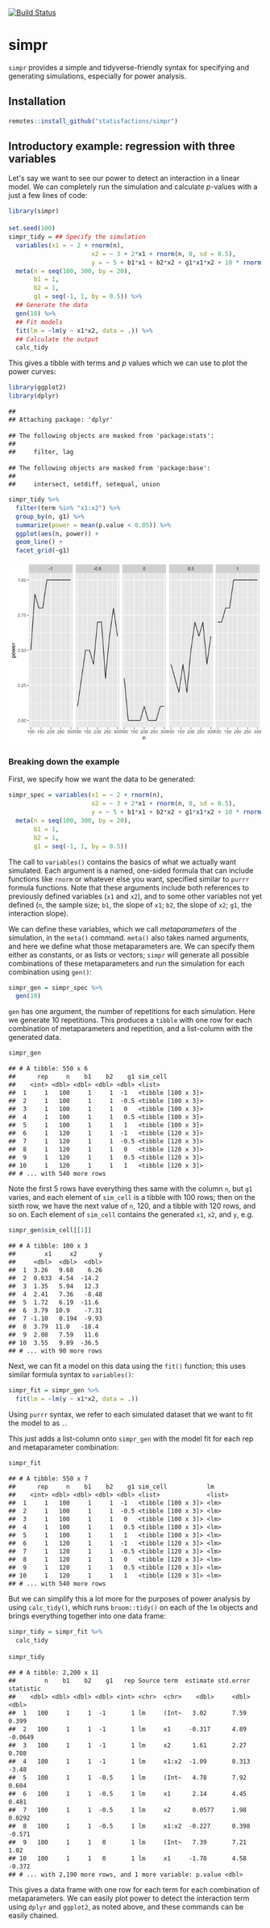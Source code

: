 [![Build Status](https://travis-ci.com/jkbye/simpr.svg?branch=master)](https://travis-ci.com/statisfactions/simpr)

simpr
=====

`simpr` provides a simple and tidyverse-friendly syntax for specifying and generating simulations, especially for power analysis.

Installation
------------

``` r
remotes::install_github("statisfactions/simpr")
```

Introductory example: regression with three variables
-----------------------------------------------------

Let's say we want to see our power to detect an interaction in a linear model. We can completely run the simulation and calculate *p*-values with a just a few lines of code:

``` r
library(simpr)

set.seed(100)
simpr_tidy = ## Specify the simulation
  variables(x1 = ~ 2 + rnorm(n),
                       x2 = ~ 3 + 2*x1 + rnorm(n, 0, sd = 0.5),
                       y = ~ 5 + b1*x1 + b2*x2 + g1*x1*x2 + 10 * rnorm(n)) %>%
  meta(n = seq(100, 300, by = 20),
       b1 = 1,
       b2 = 1,
       g1 = seq(-1, 1, by = 0.5)) %>% 
  ## Generate the data
  gen(10) %>% 
  ## Fit models
  fit(lm = ~lm(y ~ x1*x2, data = .)) %>% 
  ## Calculate the output
  calc_tidy
```

This gives a tibble with terms and *p* values which we can use to plot the power curves:

``` r
library(ggplot2)
library(dplyr)
```

    ## 
    ## Attaching package: 'dplyr'

    ## The following objects are masked from 'package:stats':
    ## 
    ##     filter, lag

    ## The following objects are masked from 'package:base':
    ## 
    ##     intersect, setdiff, setequal, union

``` r
simpr_tidy %>%
  filter(term %in% "x1:x2") %>%
  group_by(n, g1) %>%
  summarize(power = mean(p.value < 0.05)) %>%
  ggplot(aes(n, power)) +
  geom_line() +
  facet_grid(~g1)
```

![](README_files/figure-markdown_github/unnamed-chunk-3-1.png)

### Breaking down the example

First, we specify how we want the data to be generated:

``` r
simpr_spec = variables(x1 = ~ 2 + rnorm(n),
                       x2 = ~ 3 + 2*x1 + rnorm(n, 0, sd = 0.5),
                       y = ~ 5 + b1*x1 + b2*x2 + g1*x1*x2 + 10 * rnorm(n)) %>%
  meta(n = seq(100, 300, by = 20),
       b1 = 1,
       b2 = 1,
       g1 = seq(-1, 1, by = 0.5))
```

The call to `variables()` contains the basics of what we actually want simulated. Each argument is a named, one-sided formula that can include functions like `rnorm` or whatever else you want, specified similar to `purrr` formula functions. Note that these arguments include both references to previously defined variables (`x1` and `x2`), and to some other variables not yet defined (`n`, the sample size; `b1`, the slope of `x1`; `b2`, the slope of `x2`; `g1`, the interaction slope).

We can define these variables, which we call *metaparameters* of the simulation, in the `meta()` command. `meta()` also takes named arguments, and here we define what those metaparameters are. We can specify them either as constants, or as lists or vectors; `simpr` will generate all possible combinations of these metaparameters and run the simulation for each combination using `gen()`:

``` r
simpr_gen = simpr_spec %>% 
  gen(10)
```

`gen` has one argument, the number of repetitions for each simulation. Here we generate 10 repetitions. This produces a `tibble` with one row for each combination of metaparameters and repetition, and a list-column with the generated data.

``` r
simpr_gen
```

    ## # A tibble: 550 x 6
    ##      rep     n    b1    b2    g1 sim_cell          
    ##    <int> <dbl> <dbl> <dbl> <dbl> <list>            
    ##  1     1   100     1     1  -1   <tibble [100 x 3]>
    ##  2     1   100     1     1  -0.5 <tibble [100 x 3]>
    ##  3     1   100     1     1   0   <tibble [100 x 3]>
    ##  4     1   100     1     1   0.5 <tibble [100 x 3]>
    ##  5     1   100     1     1   1   <tibble [100 x 3]>
    ##  6     1   120     1     1  -1   <tibble [120 x 3]>
    ##  7     1   120     1     1  -0.5 <tibble [120 x 3]>
    ##  8     1   120     1     1   0   <tibble [120 x 3]>
    ##  9     1   120     1     1   0.5 <tibble [120 x 3]>
    ## 10     1   120     1     1   1   <tibble [120 x 3]>
    ## # ... with 540 more rows

Note the first 5 rows have everything thes same with the column `n`, but `g1` varies, and each element of `sim_cell` is a tibble with 100 rows; then on the sixth row, we have the next value of `n`, 120, and a tibble with 120 rows, and so on. Each element of `sim_cell` contains the generated `x1`, `x2`, and `y`, e.g.

``` r
simpr_gen$sim_cell[[1]]
```

    ## # A tibble: 100 x 3
    ##        x1     x2      y
    ##     <dbl>  <dbl>  <dbl>
    ##  1  3.26   9.68    6.26
    ##  2  0.633  4.54  -14.2 
    ##  3  1.35   5.94   12.3 
    ##  4  2.41   7.36   -8.48
    ##  5  1.72   6.19  -11.6 
    ##  6  3.79  10.9    -7.31
    ##  7 -1.10   0.194  -9.93
    ##  8  3.79  11.0   -18.4 
    ##  9  2.08   7.59   11.6 
    ## 10  3.55   9.89  -36.5 
    ## # ... with 90 more rows

Next, we can fit a model on this data using the `fit()` function; this uses similar formula syntax to `variables()`:

``` r
simpr_fit = simpr_gen %>% 
  fit(lm = ~lm(y ~ x1*x2, data = .))
```

Using `purrr` syntax, we refer to each simulated dataset that we want to fit the model to as `.`.

This just adds a list-column onto `simpr_gen` with the model fit for each rep and metaparameter combination:

``` r
simpr_fit
```

    ## # A tibble: 550 x 7
    ##      rep     n    b1    b2    g1 sim_cell           lm    
    ##    <int> <dbl> <dbl> <dbl> <dbl> <list>             <list>
    ##  1     1   100     1     1  -1   <tibble [100 x 3]> <lm>  
    ##  2     1   100     1     1  -0.5 <tibble [100 x 3]> <lm>  
    ##  3     1   100     1     1   0   <tibble [100 x 3]> <lm>  
    ##  4     1   100     1     1   0.5 <tibble [100 x 3]> <lm>  
    ##  5     1   100     1     1   1   <tibble [100 x 3]> <lm>  
    ##  6     1   120     1     1  -1   <tibble [120 x 3]> <lm>  
    ##  7     1   120     1     1  -0.5 <tibble [120 x 3]> <lm>  
    ##  8     1   120     1     1   0   <tibble [120 x 3]> <lm>  
    ##  9     1   120     1     1   0.5 <tibble [120 x 3]> <lm>  
    ## 10     1   120     1     1   1   <tibble [120 x 3]> <lm>  
    ## # ... with 540 more rows

But we can simplify this a lot more for the purposes of power analysis by using `calc_tidy()`, which runs `broom::tidy()` on each of the `lm` objects and brings everything together into one data frame:

``` r
simpr_tidy = simpr_fit %>% 
  calc_tidy

simpr_tidy
```

    ## # A tibble: 2,200 x 11
    ##        n    b1    b2    g1   rep Source term  estimate std.error statistic
    ##    <dbl> <dbl> <dbl> <dbl> <int> <chr>  <chr>    <dbl>     <dbl>     <dbl>
    ##  1   100     1     1  -1       1 lm     (Int~   3.02       7.59     0.399 
    ##  2   100     1     1  -1       1 lm     x1     -0.317      4.89    -0.0649
    ##  3   100     1     1  -1       1 lm     x2      1.61       2.27     0.708 
    ##  4   100     1     1  -1       1 lm     x1:x2  -1.09       0.313   -3.48  
    ##  5   100     1     1  -0.5     1 lm     (Int~   4.78       7.92     0.604 
    ##  6   100     1     1  -0.5     1 lm     x1      2.14       4.45     0.481 
    ##  7   100     1     1  -0.5     1 lm     x2      0.0577     1.98     0.0292
    ##  8   100     1     1  -0.5     1 lm     x1:x2  -0.227      0.398   -0.571 
    ##  9   100     1     1   0       1 lm     (Int~   7.39       7.21     1.02  
    ## 10   100     1     1   0       1 lm     x1     -1.70       4.58    -0.372 
    ## # ... with 2,190 more rows, and 1 more variable: p.value <dbl>

This gives a data frame with one row for each term for each combination of metaparameters. We can easily plot power to detect the interaction term using `dplyr` and `ggplot2`, as noted above, and these commands can be easily chained.
